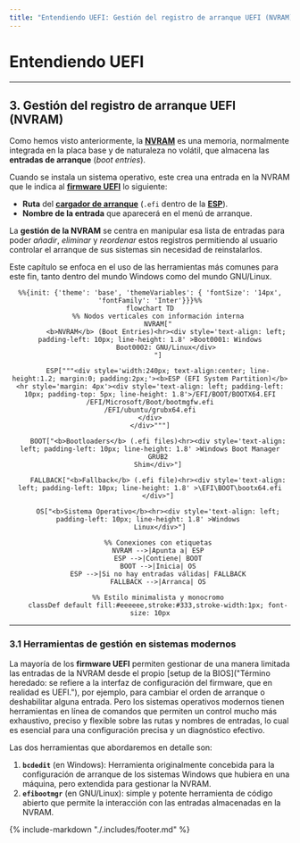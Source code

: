 ```yaml
---
title: "Entendiendo UEFI: Gestión del registro de arranque UEFI (NVRAM)"
---
```


# Entendiendo UEFI

---

## 3. Gestión del registro de arranque UEFI (NVRAM)

Como hemos visto anteriormente, la [**NVRAM**](99-glosario.md#nvram-non-volatile-random-access-memory) es una memoria,
normalmente integrada en la placa base y de naturaleza no volátil, que almacena las **entradas de arranque** (_boot
entries_).

Cuando se instala un sistema operativo, este crea una entrada en la NVRAM que le indica al 
[**firmware UEFI**](99-glosario.md#firmware-uefi) lo siguiente:

- **Ruta** del [**cargador de arranque**](99-glosario.md#bootloader-cargador-de-arranque) (`.efi` dentro de la 
[**ESP**](99-glosario.md#esp-efi-system-partition)).
- **Nombre de la entrada** que aparecerá en el menú de arranque.

La **gestión de la NVRAM** se centra en manipular esa lista de entradas para poder _añadir_, _eliminar_ y _reordenar_ estos
registros permitiendo al usuario controlar el arranque de sus sistemas sin necesidad de reinstalarlos.

Este capítulo se enfoca en el uso de las herramientas más comunes para este fin, tanto dentro del mundo Windows como del
mundo GNU/Linux.

<div style="text-align: center">

```mermaid
%%{init: {'theme': 'base', 'themeVariables': { 'fontSize': '14px', 'fontFamily': 'Inter'}}}%%
flowchart TD
    %% Nodos verticales con información interna
    NVRAM["
        <b>NVRAM</b> (Boot Entries)<hr><div style='text-align: left; padding-left: 10px; line-height: 1.8' >Boot0001: Windows
        Boot0002: GNU/Linux</div>
    "]
    
    ESP["""<div style='width:240px; text-align:center; line-height:1.2; margin:0; padding:2px;'><b>ESP (EFI System Partition)</b>
<hr style='margin: 4px'><div style='text-align: left; padding-left: 10px; padding-top: 5px; line-height: 1.8'>/EFI/BOOT/BOOTX64.EFI
/EFI/Microsoft/Boot/bootmgfw.efi
/EFI/ubuntu/grubx64.efi
</div>
</div>"""]

    BOOT["<b>Bootloaders</b> (.efi files)<hr><div style='text-align: left; padding-left: 10px; line-height: 1.8' >Windows Boot Manager
    GRUB2
    Shim</div>"]
    
    FALLBACK["<b>Fallback</b> (.efi file)<hr><div style='text-align: left; padding-left: 10px; line-height: 1.8' >\EFI\BOOT\bootx64.efi
    </div>"]
    
    OS["<b>Sistema Operativo</b><hr><div style='text-align: left; padding-left: 10px; line-height: 1.8' >Windows 
     Linux</div>"]
    
    %% Conexiones con etiquetas
    NVRAM -->|Apunta a| ESP
    ESP -->|Contiene| BOOT
    BOOT -->|Inicia| OS
    ESP -->|Si no hay entradas válidas| FALLBACK
    FALLBACK -->|Arranca| OS

    %% Estilo minimalista y monocromo
    classDef default fill:#eeeeee,stroke:#333,stroke-width:1px; font-size: 10px

```
</div>

---

### 3.1 Herramientas de gestión en sistemas modernos

La mayoría de los **firmware UEFI** permiten gestionar de una manera limitada las entradas de la NVRAM desde el propio 
[setup de la BIOS]("Término heredado: se refiere a la interfaz de configuración del firmware, que en realidad es UEFI."),
por ejemplo, para cambiar el orden de arranque o deshabilitar alguna entrada. Pero los sistemas 
operativos modernos tienen herramientas en línea de comandos que permiten un control mucho más exhaustivo, preciso y
flexible sobre las rutas y nombres de entradas, lo cual es esencial para una configuración precisa y un diagnóstico
efectivo.

Las dos herramientas que abordaremos en detalle son:

1. **`bcdedit`** (en Windows): Herramienta originalmente concebida para la configuración de arranque de los sistemas 
Windows que hubiera en una máquina, pero extendida para gestionar la NVRAM.
2. **`efibootmgr`** (en GNU/Linux): simple y potente herramienta de código abierto que permite la interacción con las
entradas almacenadas en la NVRAM.

{%
    include-markdown "./.includes/footer.md"
%}
